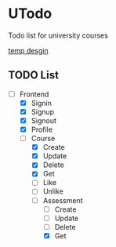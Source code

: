 # UTodo

Todo list for university courses

[temp desgin](https://miro.com/app/board/uXjVPzzCvRo=/?share_link_id=452011946082)


## TODO List

- [ ] Frontend
  - [x] Signin
  - [x] Signup
  - [x] Signout
  - [x] Profile
  - [ ] Course
    - [x] Create
    - [x] Update
    - [x] Delete
    - [x] Get
    - [ ] Like
    - [ ] Unlike
    - [ ] Assessment
      - [ ] Create
      - [ ] Update
      - [ ] Delete
      - [x] Get